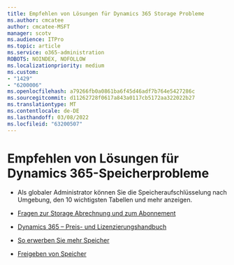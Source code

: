 ```yaml
---
title: Empfehlen von Lösungen für Dynamics 365 Storage Probleme
ms.author: cmcatee
author: cmcatee-MSFT
manager: scotv
ms.audience: ITPro
ms.topic: article
ms.service: o365-administration
ROBOTS: NOINDEX, NOFOLLOW
ms.localizationpriority: medium
ms.custom:
- "1429"
- "6200006"
ms.openlocfilehash: a79266fb0a0861ba6f45d46adf7b764e5427286c
ms.sourcegitcommit: d11262728f0617a843a0117cb5172aa322022b27
ms.translationtype: MT
ms.contentlocale: de-DE
ms.lasthandoff: 03/08/2022
ms.locfileid: "63200507"
---
```

# <a name="recommend-solutions-for-dynamics-365-storage-issues"></a>Empfehlen von Lösungen für Dynamics 365-Speicherprobleme

* Als globaler Administrator können Sie die Speicheraufschlüsselung nach Umgebung, den 10 wichtigsten Tabellen und mehr anzeigen.

* [Fragen zur Storage Abrechnung und zum Abonnement](https://docs.microsoft.com/dynamics365/customer-engagement/admin/contact-information-microsoft-dynamics-365-online-billing-support)

* [Dynamics 365 – Preis- und Lizenzierungshandbuch](https://dynamics.microsoft.com/pricing/)

* [So erwerben Sie mehr Speicher](https://docs.microsoft.com/dynamics365/customer-engagement/admin/manage-storage#add-storage-to-dynamics-365-online)

* [Freigeben von Speicher](https://docs.microsoft.com/dynamics365/customer-engagement/admin/free-storage-space)
